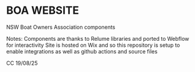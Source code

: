 # BOA WEBSITE
NSW Boat Owners Association components

Notes:
Components are thanks to Relume libraries and ported to Webflow for interactivity
Site is hosted on Wix and so this repository is setup to enable integrations as well as github actions and source files

CC 19/08/25
